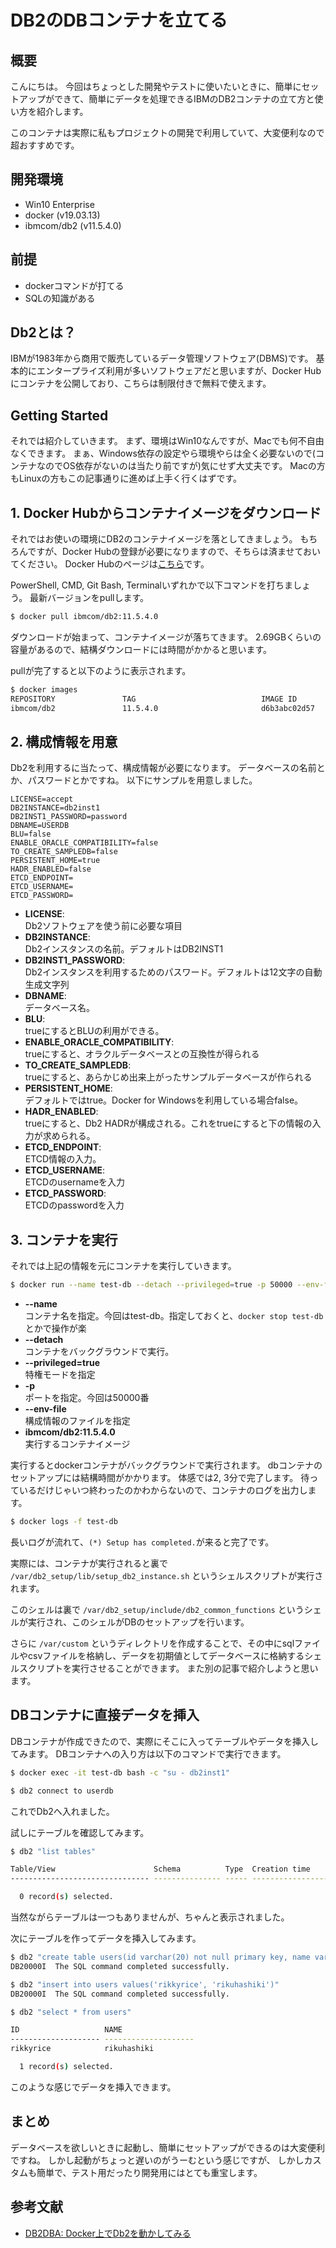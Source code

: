 # DB2のDBコンテナを立てる

## 概要
こんにちは。
今回はちょっとした開発やテストに使いたいときに、簡単にセットアップができて、簡単にデータを処理できるIBMのDB2コンテナの立て方と使い方を紹介します。

このコンテナは実際に私もプロジェクトの開発で利用していて、大変便利なので超おすすめです。

## 開発環境
* Win10 Enterprise
* docker (v19.03.13)
* ibmcom/db2 (v11.5.4.0)

## 前提
* dockerコマンドが打てる
* SQLの知識がある

## Db2とは？
IBMが1983年から商用で販売しているデータ管理ソフトウェア(DBMS)です。
基本的にエンタープライズ利用が多いソフトウェアだと思いますが、Docker Hubにコンテナを公開しており、こちらは制限付きで無料で使えます。

## Getting Started
それでは紹介していきます。
まず、環境はWin10なんですが、Macでも何不自由なくできます。
まぁ、Windows依存の設定やら環境やらは全く必要ないので(コンテナなのでOS依存がないのは当たり前ですが)気にせず大丈夫です。
Macの方もLinuxの方もこの記事通りに進めば上手く行くはずです。

## 1. Docker Hubからコンテナイメージをダウンロード

それではお使いの環境にDB2のコンテナイメージを落としてきましょう。
もちろんですが、Docker Hubの登録が必要になりますので、そちらは済ませておいてください。
Docker Hubのページは[こちら](https://hub.docker.com/r/ibmcom/db2)です。

PowerShell, CMD, Git Bash, Terminalいずれかで以下コマンドを打ちましょう。
最新バージョンをpullします。

```bash
$ docker pull ibmcom/db2:11.5.4.0
```

ダウンロードが始まって、コンテナイメージが落ちてきます。
2.69GBくらいの容量があるので、結構ダウンロードには時間がかかると思います。

pullが完了すると以下のように表示されます。

```bash
$ docker images
REPOSITORY               TAG                            IMAGE ID            CREATED             SIZE
ibmcom/db2               11.5.4.0                       d6b3abc02d57        3 months ago        2.69GB
```

## 2. 構成情報を用意
Db2を利用するに当たって、構成情報が必要になります。
データベースの名前とか、パスワードとかですね。
以下にサンプルを用意しました。

```env.list
LICENSE=accept
DB2INSTANCE=db2inst1
DB2INST1_PASSWORD=password
DBNAME=USERDB
BLU=false
ENABLE_ORACLE_COMPATIBILITY=false
TO_CREATE_SAMPLEDB=false
PERSISTENT_HOME=true
HADR_ENABLED=false
ETCD_ENDPOINT=
ETCD_USERNAME=
ETCD_PASSWORD=
```
* **LICENSE**:  
  Db2ソフトウェアを使う前に必要な項目
* **DB2INSTANCE**:  
  Db2インスタンスの名前。デフォルトはDB2INST1
* **DB2INST1_PASSWORD**:  
  Db2インスタンスを利用するためのパスワード。デフォルトは12文字の自動生成文字列
* **DBNAME**:  
  データベース名。
* **BLU**:  
  trueにするとBLUの利用ができる。
* **ENABLE_ORACLE_COMPATIBILITY**:  
  trueにすると、オラクルデータベースとの互換性が得られる
* **TO_CREATE_SAMPLEDB**:  
  trueにすると、あらかじめ出来上がったサンプルデータベースが作られる
* **PERSISTENT_HOME**:  
  デフォルトではtrue。Docker for Windowsを利用している場合false。
* **HADR_ENABLED**:  
  trueにすると、Db2 HADRが構成される。これをtrueにすると下の情報の入力が求められる。
* **ETCD_ENDPOINT**:  
  ETCD情報の入力。
* **ETCD_USERNAME**:  
  ETCDのusernameを入力
* **ETCD_PASSWORD**:  
  ETCDのpasswordを入力

## 3. コンテナを実行
それでは上記の情報を元にコンテナを実行していきます。

```bash
$ docker run --name test-db --detach --privileged=true -p 50000 --env-file env.list ibmcom/db2:11.5.4.0
```

* **--name**  
  コンテナ名を指定。今回はtest-db。指定しておくと、`docker stop test-db`とかで操作が楽
* **--detach**  
  コンテナをバックグラウンドで実行。
* **--privileged=true**  
  特権モードを指定
* **-p**  
  ポートを指定。今回は50000番
* **--env-file**  
  構成情報のファイルを指定
* **ibmcom/db2:11.5.4.0**  
  実行するコンテナイメージ

実行するとdockerコンテナがバックグラウンドで実行されます。
dbコンテナのセットアップには結構時間がかかります。
体感では2, 3分で完了します。
待っているだけじゃいつ終わったのかわからないので、コンテナのログを出力します。

```bash
$ docker logs -f test-db
```

長いログが流れて、`(*) Setup has completed.`が来ると完了です。

実際には、コンテナが実行されると裏で
`/var/db2_setup/lib/setup_db2_instance.sh`
というシェルスクリプトが実行されます。

このシェルは裏で
`/var/db2_setup/include/db2_common_functions`
というシェルが実行され、このシェルがDBのセットアップを行います。

さらに
`/var/custom`
というディレクトリを作成することで、その中にsqlファイルやcsvファイルを格納し、データを初期値としてデータベースに格納するシェルスクリプトを実行させることができます。
また別の記事で紹介しようと思います。

## DBコンテナに直接データを挿入
DBコンテナが作成できたので、実際にそこに入ってテーブルやデータを挿入してみます。
DBコンテナへの入り方は以下のコマンドで実行できます。

```bash
$ docker exec -it test-db bash -c "su - db2inst1"

$ db2 connect to userdb
```

これでDb2へ入れました。

試しにテーブルを確認してみます。

```bash
$ db2 "list tables"

Table/View                      Schema          Type  Creation time
------------------------------- --------------- ----- --------------------------

  0 record(s) selected.

```

当然ながらテーブルは一つもありませんが、ちゃんと表示されました。

次にテーブルを作ってデータを挿入してみます。

```bash
$ db2 "create table users(id varchar(20) not null primary key, name varchar(20) not null)"
DB20000I  The SQL command completed successfully.

$ db2 "insert into users values('rikkyrice', 'rikuhashiki')"
DB20000I  The SQL command completed successfully.

$ db2 "select * from users"

ID                   NAME
-------------------- --------------------
rikkyrice            rikuhashiki

  1 record(s) selected.

```

このような感じでデータを挿入できます。

## まとめ
データベースを欲しいときに起動し、簡単にセットアップができるのは大変便利ですね。
しかし起動がちょっと遅いのがうーむという感じですが、
しかしカスタムも簡単で、テスト用だったり開発用にはとても重宝します。

## 参考文献
* [DB2DBA: Docker上でDb2を動かしてみる](https://qiita.com/SVC34/items/71dec32ca68943432f76)
